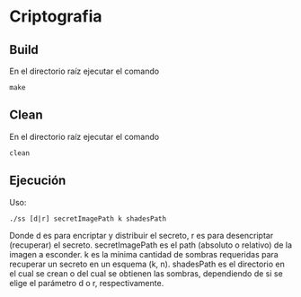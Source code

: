 # Criptografia

## Build

En el directorio raíz ejecutar el comando 

```
make
```

## Clean

En el directorio raíz ejecutar el comando 

```
clean
```

## Ejecución

Uso:

```
./ss [d|r] secretImagePath k shadesPath
```

Donde d es para encriptar y distribuir el secreto, r es para desencriptar (recuperar) el secreto.
secretImagePath es el path (absoluto o relativo) de la imagen a esconder.
k es la mínima cantidad de sombras requeridas para recuperar un secreto en un esquema (k, n).
shadesPath es el directorio en el cual se crean o del cual se obtienen las sombras, dependiendo de si se elige el parámetro d o r, respectivamente.